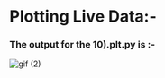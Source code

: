 
# Plotting Live Data:-

### The output for the 10).plt.py is :-

![gif (2)](https://user-images.githubusercontent.com/44902363/84478193-868e9680-acae-11ea-8b7f-d687ed283c09.gif)
